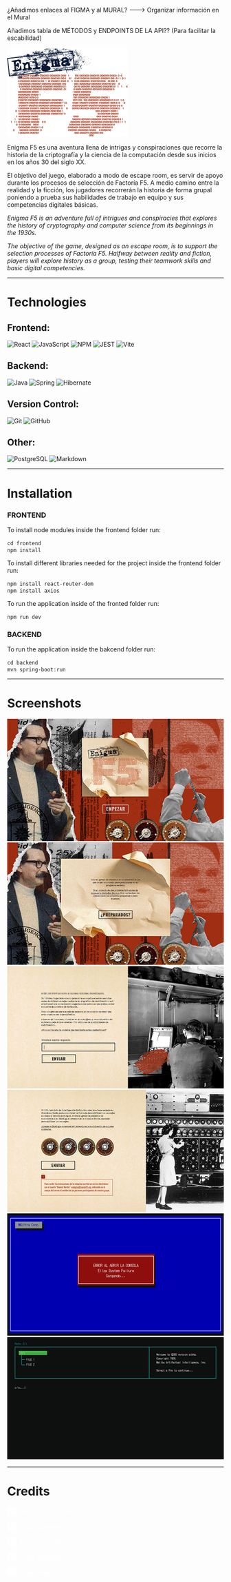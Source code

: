 ¿Añadimos enlaces al FIGMA y al MURAL? ---> Organizar información en el Mural

Añadimos tabla de MÉTODOS y ENDPOINTS  DE LA API?? (Para facilitar la escabilidad)

![EnigmaF5](/frontend/public/logoEnigma-small.png)

Enigma F5 es una aventura llena de intrigas y conspiraciones que recorre la historia de la criptografía y la ciencia de la computación desde sus inicios en los años 30 del siglo XX.

El objetivo del juego, elaborado a modo de escape room, es servir de apoyo durante los procesos de selección de Factoría F5. A medio camino entre la realidad y la ficción, los jugadores recorrerán la historia de forma grupal poniendo a prueba sus habilidades de trabajo en equipo y sus competencias digitales básicas.


*Enigma F5 is an adventure full of intrigues and conspiracies that explores the history of cryptography and computer science from its beginnings in the 1930s.*

*The objective of the game, designed as an escape room, is to support the selection processes of Factoría F5. Halfway between reality and fiction, players will explore history as a group, testing their teamwork skills and basic digital competencies.*

---

# Technologies
## Frontend:
![React](https://img.shields.io/badge/React-20232A?style=for-the-badge&logo=react&logoColor=61DAFB)
![JavaScript](https://img.shields.io/badge/JavaScript-323330?style=for-the-badge&logo=javascript&logoColor=F7DF1E)
![NPM](https://img.shields.io/badge/npm-CB3837?style=for-the-badge&logo=npm&logoColor=white)
![JEST](https://img.shields.io/badge/Jest-C21325?style=for-the-badge&logo=jest&logoColor=white)
![Vite ](https://img.shields.io/badge/Vite-B73BFE?style=for-the-badge&logo=vite&logoColor=FFD62E)

## Backend:
![Java](https://img.shields.io/badge/java-%23ED8B00.svg?style=for-the-badge&logo=openjdk&logoColor=white)
![Spring](https://img.shields.io/badge/Spring-6DB33F?style=for-the-badge&logo=spring&logoColor=white)
![Hibernate](https://img.shields.io/badge/Hibernate-59666C?style=for-the-badge&logo=Hibernate&logoColor=white)

## Version Control:
![Git](https://img.shields.io/badge/git-%23F05033.svg?style=for-the-badge&logo=git&logoColor=white) ![GitHub](https://img.shields.io/badge/GitHub-100000?style=for-the-badge&logo=github&logoColor=white)

## Other:
![PostgreSQL](    https://img.shields.io/badge/PostgreSQL-316192?style=for-the-badge&logo=postgresql&logoColor=white)
![Markdown](https://img.shields.io/badge/markdown-%23000000.svg?style=for-the-badge&logo=markdown&logoColor=white)


---

# Installation
### FRONTEND
To install node modules inside the frontend folder run:

```
cd frontend
npm install 
```

To install different libraries needed for the project inside the frontend folder run:
```
npm install react-router-dom
npm install axios
```
To run the application inside of the fronted folder run:
```
npm run dev
```
### BACKEND
To run the application inside the bakcend folder run:
```
cd backend 
mvn spring-boot:run
```
---

# Screenshots

![01](/frontend/public/00-INTRO.png)
![02](/frontend/public/02-PRESENTACION.png)
![03](/frontend/public/03-PRUEBA1.png)
![04](/frontend/public/05-PRUEBA-2.png)
![05](/frontend/public/04-PANTALLA-ERROR.png)
![06](/frontend/public/07-CONSOLA.png)

---
# Credits
<p>
    <a href ="https://github.com/JohnnyBC2022" style="color: white; display:flex; align-items:center; gap:7px;">
        <img src="image.png" width="21" height="21" alt="Github" style="max-width: 100%;"> Jonhatan Baragaño
    </a>
</p>
<p>
    <a href ="https://github.com/David-MarCle"  style="color: white; display:flex; align-items:center; gap:7px;">
        <img src="image.png" width="21" height="21" alt="Github" style="max-width: 100%;"> David Martínez
    </a>
</p>
<p>
    <a href ="https://github.com/San-QP"  style="color: white; display:flex; align-items:center; gap:7px;">
        <img src="image.png" width="21" height="21" alt="Github" style="max-width: 100%;"> Sandra Rebollar
    </a>
</p>
<p>
    <a href ="https://github.com/osaga-fu"  style="color: white; display:flex; align-items:center; gap:7px;">
        <img src="image.png" width="21" height="21" alt="Github" style="max-width: 100%;"> Olaya Sánchez
    </a>
</p>
<p>
    <a href ="https://github.com/Emilly3008"  style="color: white; display:flex; align-items:center; gap:7px;">
        <img src="image.png" width="21" height="21" alt="Github" style="max-width: 100%;"> Emily Sena
    </a>
</p>


